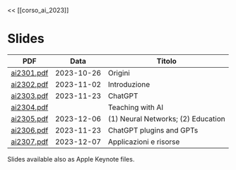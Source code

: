 << [[corso_ai_2023]]

# Slides

| PDF                      | Data       | Titolo                             |
| ------------------------ | ---------- | ---------------------------------- |
| [ai2301.pdf](ai2301.pdf) | 2023-10-26 | Origini                            |
| [ai2302.pdf](ai2302.pdf) | 2023-11-02 | Introduzione                       |
| [ai2303.pdf](ai2303.pdf) | 2023-11-23 | ChatGPT                            |
| [ai2304.pdf](ai2304.pdf) |            | Teaching with AI                   |
| [ai2305.pdf](ai2305.pdf) | 2023-12-06 | (1) Neural Networks; (2) Education |
| [ai2306.pdf](ai2306.pdf) | 2023-11-23 | ChatGPT plugins and GPTs           |
| [ai2307.pdf](ai2307.pdf) | 2023-12-07 | Applicazioni e risorse             |

Slides available also as Apple Keynote files.

